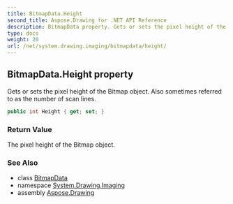 ```yaml
---
title: BitmapData.Height
second_title: Aspose.Drawing for .NET API Reference
description: BitmapData property. Gets or sets the pixel height of the Bitmap object. Also sometimes referred to as the number of scan lines
type: docs
weight: 20
url: /net/system.drawing.imaging/bitmapdata/height/
---
```

## BitmapData.Height property

Gets or sets the pixel height of the Bitmap object. Also sometimes referred to as the number of scan lines.

```csharp
public int Height { get; set; }
```

### Return Value

The pixel height of the Bitmap object.

### See Also

* class [BitmapData](../)
* namespace [System.Drawing.Imaging](../../bitmapdata/)
* assembly [Aspose.Drawing](../../../)


